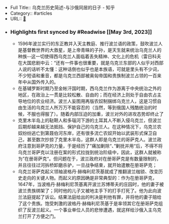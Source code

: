 - Full Title:: 乌克兰历史简述-与沙俄同居的日子 - 知乎
- Category:: #articles
- URL:: [🔗](https://zhuanlan.zhihu.com/p/22974872)
- ### Highlights first synced by #Readwise [[May 3rd, 2023]]
    - 1596年波兰实行的东正教并入天主教庭、推行波兰语的政策，鼓吹波兰人是基督教世界的大救星，是上帝青睐的子孙，是天生就来统治乌克兰人的种族--这一切使得西乌克兰人面临着丢失精神、文化上的危机（雷日科夫在大国悲剧中云：“还有一件事也很重要，就是乌克兰东部的人似乎对西部人说的话听不太懂：这种话倒也似乎也是本族语，可就是里头有不少词，不少短语和重音，都是乌克兰西部被奥匈帝国和贵族制波兰占领的一百来年中从国外传入的。
    - 在基辅罗斯时期乃至金帐汗国时期，西乌克兰作为游离于中央统治之外的地区，在政治上一贯是比较松散、自由的；而在经济上则处于自由农占主导地位的农业经济。波兰人妄图用再版农奴制捆绑乌克兰人，这是习惯自由生活的乌克兰人所万万不能容忍的（当然，等到俄国人残酷统治的时候，不服也得服了）。随着内部压迫的加重，波兰对外的进攻态势却终止了
    - 克里木半岛上的鞑靼人和多瑙河下游的土耳其人不断入侵乌克兰，但波兰后期却越来越无法抵挡、保护自己的乌克兰人。在这种情况下，乌克兰农奴纷纷逃亡到第聂伯河东岸，还有很多流亡农奴开始以武装形式保卫自己，甚至数次抄掠了克里木半岛，这群人即是乌克兰的哥萨克人。波兰政府注意到哥萨克的力量，于是经历了”痛加剿除“、”剿抚并用“后，不得不将乌克兰哥萨克以注册在案的形式拉拢到统治阶级中，因此，这群人就被称为”在册哥萨克“。但问题在于，波兰政府对在册哥萨克是有数量限制的，并且往往过河拆桥卸磨杀驴，一旦战争结束，就开始遣散在册哥萨克；
    - 乌克兰哥萨克起义领袖波格丹·赫梅利尼茨基就成了推翻波兰枷锁、改变历史走向的关键人物。而起义的原因确是非常典型的：作为在册哥萨克，1647年，当波格丹·赫梅利尼茨基离开波兰苏博蒂夫的庄园时，他的妻子被波兰贵族绑架了；同时他的儿子又被地主手下的打手打死了。他为此向波兰法庭提起了诉讼。结果法庭给出的判决是判他有罪，并将他的妻子赔给了这个贵族。饱受刺激的波格丹·赫梅利尼茨基于是率领其它在册哥萨克组织了反波兰起义。一个事业单位人员的悲惨遭遇，就这样给沙俄入主乌克兰打开了方便之门。
